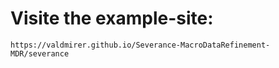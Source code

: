 # Visite the example-site:
`https://valdmirer.github.io/Severance-MacroDataRefinement-MDR/severance`
